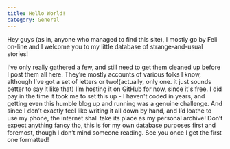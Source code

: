 ```yaml
---
title: Hello World!
category: General
---
```


Hey guys (as in, anyone who managed to find this site), I mostly go by Feli on-line and I welcome you to my little database of strange-and-usual stories!

I’ve only really gathered a few, and still need to get them cleaned up before I post them all here. They’re mostly accounts of various folks I know, although I’ve got a set of letters or two!(actually, only one. it just sounds better to say it like that) I’m hosting it on GitHub for now, since it's free. I did pay in the time it took me to set this up - I haven't coded in years, and getting even this humble blog up and running was a genuine challenge. And since I don’t exactly feel like writing it all down by hand, and I’d loathe to use my phone, the internet shall take its place as my personal archive! Don’t expect anything fancy tho, this is for my own database purposes first and foremost, though I don’t mind someone reading. See you once I get the first one formatted!
